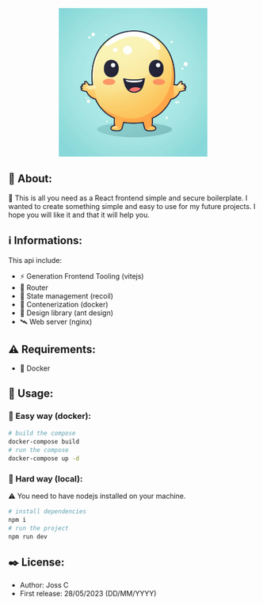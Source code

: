 <div align="center">
    <img src="./git-assets/icon.png" width="300">
</div>

## 📖 About:

🚀 This is all you need as a React frontend simple and secure boilerplate. I wanted to create something simple and easy to use for my future projects. I hope you will like it and that it will help you.

## ℹ️ Informations:

This api include:

- ⚡️ Generation Frontend Tooling (vitejs)
- 🎢 Router
- 💫 State management (recoil)
- 🐳 Contenerization (docker)
- 🎨 Design library (ant design)
- 🛰️ Web server (nginx) 

## ⚠️ Requirements:

- 🐳 Docker

## 🚀 Usage:

### 🐳 Easy way (docker):

```bash
# build the compose
docker-compose build
# run the compose
docker-compose up -d
```

### 🐙 Hard way (local):

⚠️ You need to have nodejs installed on your machine.

```bash
# install dependencies
npm i
# run the project
npm run dev
```

## ✒️ License:

- Author: Joss C
- First release: 28/05/2023 (DD/MM/YYYY)